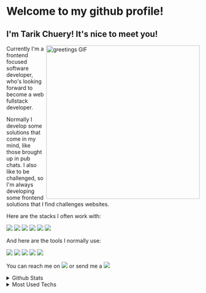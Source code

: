 # Welcome to my github profile!

## I'm Tarik Chuery! It's nice to meet you!

<img src="https://camo.githubusercontent.com/8bf6f6d78abc81fcf9c49f10649423e73ea44bc248e83aaae8759d401c829a84/68747470733a2f2f70687973696373677572756b756c2e66696c65732e776f726470726573732e636f6d2f323031392f30322f6368617261637465722d312e676966" alt='greetings GIF' width=400 align="right"/>

Currently I'm a frontend focused software developer, who's looking forward to become a web fullstack developer.

Normally I develop some solutions that come in my mind, like those brought up in pub chats. I also like to be challenged, so I'm always developing some frontend solutions that I find challenges websites.

Here are the stacks I often work with:

<img src='https://img.shields.io/badge/React-20232A?style=for-the-badge&logo=react&logoColor=61DAFB'/> <img src='https://img.shields.io/badge/React_Router-CA4245?style=for-the-badge&logo=react-router&logoColor=white' /> <img src='https://img.shields.io/badge/styled--components-DB7093?style=for-the-badge&logo=styled-components&logoColor=white' /> <img src='https://img.shields.io/badge/Vite-B73BFE?style=for-the-badge&logo=vite&logoColor=FFD62E' /> <img src='https://img.shields.io/badge/JavaScript-323330?style=for-the-badge&logo=javascript&logoColor=F7DF1E' /> <img src='https://img.shields.io/badge/TypeScript-007ACC?style=for-the-badge&logo=typescript&logoColor=white' />

And here are the tools I normally use:

<img src='https://img.shields.io/badge/GIT-E44C30?style=for-the-badge&logo=git&logoColor=white' /> <img src='https://img.shields.io/badge/VSCode-0078D4?style=for-the-badge&logo=visual%20studio%20code&logoColor=white' /> <img src='https://img.shields.io/badge/Stack_Overflow-FE7A16?style=for-the-badge&logo=stack-overflow&logoColor=white' /> <img src='https://img.shields.io/badge/Trello-0052CC?style=for-the-badge&logo=trello&logoColor=white' /> <img src='https://img.shields.io/badge/npm-CB3837?style=for-the-badge&logo=npm&logoColor=white' />

You can reach me on <a target='_blank' href='https://www.linkedin.com/in/tarikochuery/'><img src='https://img.shields.io/badge/LinkedIn-0077B5?style=for-the-badge&logo=linkedin&logoColor=white' /></a> or send me a <a href='mailto:ttarikechuery@gmail.com'><img src='https://img.shields.io/badge/Gmail-D14836?style=for-the-badge&logo=gmail&logoColor=white' /></a>

<details>
  <summary>Github Stats</summary>
  
  <img src='https://github-readme-stats.vercel.app/api?username=tarikochuery' />
 </details>
 
 <details>
  <summary>Most Used Techs</summary>
  
  <img src='https://github-readme-stats.vercel.app/api/top-langs/?username=tarikochuery' />
 </details>
 
